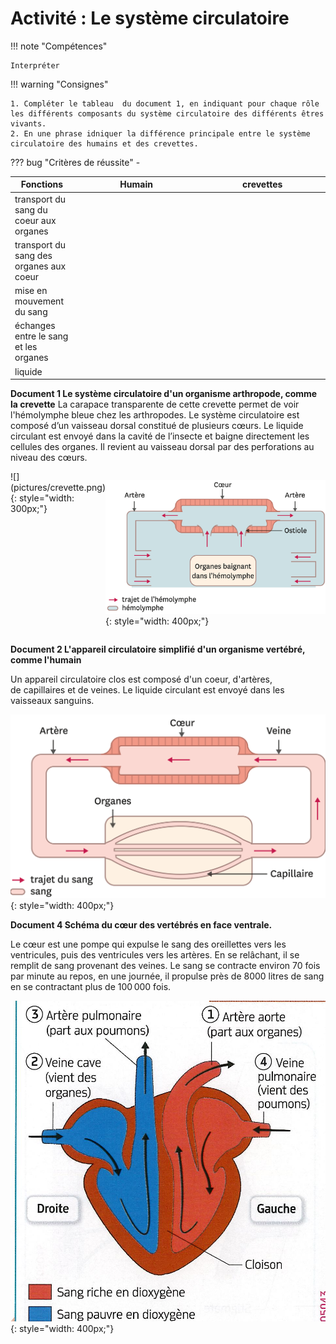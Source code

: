 # Activité : Le système circulatoire

!!! note "Compétences"

    Interpréter 

!!! warning "Consignes"

    1. Compléter le tableau  du document 1, en indiquant pour chaque rôle les différents composants du système circulatoire des différents êtres vivants.
    2. En une phrase idniquer la différence principale entre le système circulatoire des humains et des crevettes.

    
??? bug "Critères de réussite"
    - 


<table style="width:100%">
<thead>
<tr>
<th style="width:20%">Fonctions</th>
<th style="width:40%">Humain</th>
<th style="width:40%">crevettes</th>
</tr>
</thead>
<tbody>
<tr>
<td>transport du sang du coeur aux organes</td>
<td></td>
<td></td>
</tr>
<tr>
<td>transport du sang des organes aux coeur</td>
<td></td>
<td></td>
</tr>
<tr>
<td>mise en mouvement du sang</td>
<td></td>
<td></td>
</tr>
<tr>
<td>échanges entre le sang et les organes</td>
<td></td>
<td></td>
</tr>
<tr>
<td>liquide</td>
<td></td>
<td></td>
</tr>
</tbody>
</table>

**Document  1 Le système circulatoire d'un organisme arthropode, comme la crevette**
La carapace transparente de cette crevette permet de voir l'hémolymphe bleue chez les
arthropodes.
Le système circulatoire est composé d’un vaisseau dorsal constitué de plusieurs cœurs. Le liquide circulant est envoyé dans la cavité de l’insecte et baigne directement les cellules des organes.
Il revient au vaisseau dorsal par des perforations au niveau des cœurs.

<div markdown style="display:flex; flex-direction: row;">
![](pictures/crevette.png){: style="width: 300px;"}


![](pictures/systCircuCrevette.png){: style="width: 400px;"}

</div>


**Document 2 L'appareil circulatoire simplifié d'un organisme vertébré, comme l'humain**

Un appareil circulatoire clos est composé d'un coeur, d'artères, de capillaires et de veines. Le liquide circulant est envoyé dans les vaisseaux sanguins.

![](pictures/systCircuHumain.png){: style="width: 400px;"}



**Document 4 Schéma du cœur des vertébrés en face ventrale.**

Le cœur est une pompe qui expulse le sang des oreillettes vers les ventricules, puis des ventricules vers les artères. En se relâchant, il se remplit de sang provenant des veines. Le sang se contracte environ 70 fois par minute au repos, en une journée, il propulse près de 8000 litres de sang en se contractant plus de 100 000 fois.

![](pictures/schemaCoeur.png){: style="width: 400px;"}